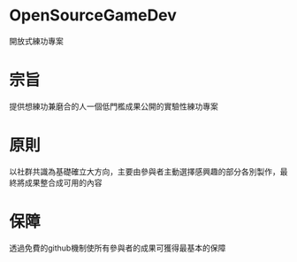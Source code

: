 # OpenSourceGameDev
開放式練功專案

# 宗旨
提供想練功兼磨合的人一個低門檻成果公開的實驗性練功專案

# 原則
以社群共識為基礎確立大方向，主要由參與者主動選擇感興趣的部分各別製作，最終將成果整合成可用的內容

# 保障
透過免費的github機制使所有參與者的成果可獲得最基本的保障
